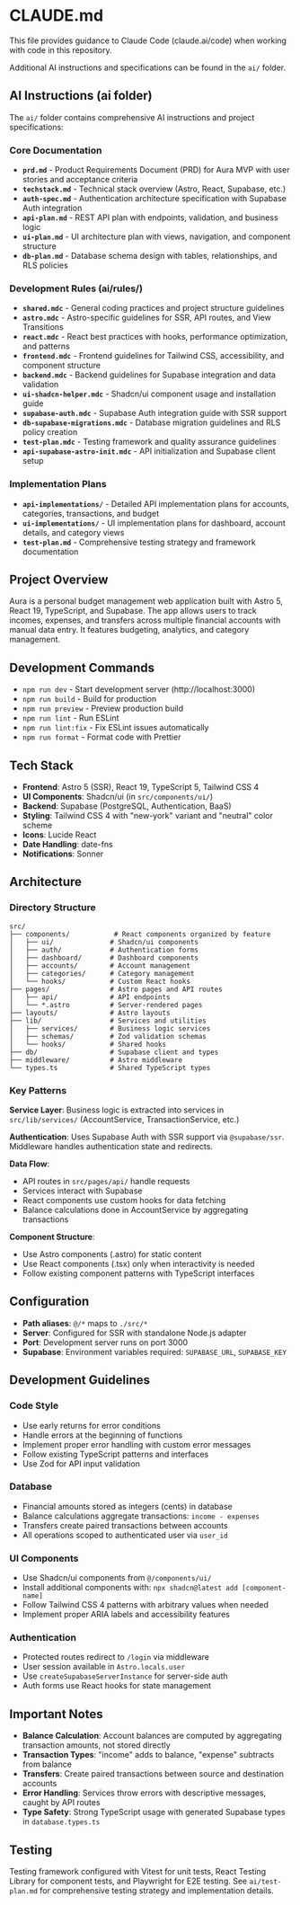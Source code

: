# CLAUDE.md

This file provides guidance to Claude Code (claude.ai/code) when working with code in this repository.

Additional AI instructions and specifications can be found in the `ai/` folder.

## AI Instructions (ai folder)

The `ai/` folder contains comprehensive AI instructions and project specifications:

### Core Documentation

- **`prd.md`** - Product Requirements Document (PRD) for Aura MVP with user stories and acceptance criteria
- **`techstack.md`** - Technical stack overview (Astro, React, Supabase, etc.)
- **`auth-spec.md`** - Authentication architecture specification with Supabase Auth integration
- **`api-plan.md`** - REST API plan with endpoints, validation, and business logic
- **`ui-plan.md`** - UI architecture plan with views, navigation, and component structure
- **`db-plan.md`** - Database schema design with tables, relationships, and RLS policies

### Development Rules (ai/rules/)

- **`shared.mdc`** - General coding practices and project structure guidelines
- **`astro.mdc`** - Astro-specific guidelines for SSR, API routes, and View Transitions
- **`react.mdc`** - React best practices with hooks, performance optimization, and patterns
- **`frontend.mdc`** - Frontend guidelines for Tailwind CSS, accessibility, and component structure
- **`backend.mdc`** - Backend guidelines for Supabase integration and data validation
- **`ui-shadcn-helper.mdc`** - Shadcn/ui component usage and installation guide
- **`supabase-auth.mdc`** - Supabase Auth integration guide with SSR support
- **`db-supabase-migrations.mdc`** - Database migration guidelines and RLS policy creation
- **`test-plan.mdc`** - Testing framework and quality assurance guidelines
- **`api-supabase-astro-init.mdc`** - API initialization and Supabase client setup

### Implementation Plans

- **`api-implementations/`** - Detailed API implementation plans for accounts, categories, transactions, and budget
- **`ui-implementations/`** - UI implementation plans for dashboard, account details, and category views
- **`test-plan.md`** - Comprehensive testing strategy and framework documentation

## Project Overview

Aura is a personal budget management web application built with Astro 5, React 19, TypeScript, and Supabase. The app allows users to track incomes, expenses, and transfers across multiple financial accounts with manual data entry. It features budgeting, analytics, and category management.

## Development Commands

- `npm run dev` - Start development server (http://localhost:3000)
- `npm run build` - Build for production
- `npm run preview` - Preview production build
- `npm run lint` - Run ESLint
- `npm run lint:fix` - Fix ESLint issues automatically
- `npm run format` - Format code with Prettier

## Tech Stack

- **Frontend**: Astro 5 (SSR), React 19, TypeScript 5, Tailwind CSS 4
- **UI Components**: Shadcn/ui (in `src/components/ui/`)
- **Backend**: Supabase (PostgreSQL, Authentication, BaaS)
- **Styling**: Tailwind CSS 4 with "new-york" variant and "neutral" color scheme
- **Icons**: Lucide React
- **Date Handling**: date-fns
- **Notifications**: Sonner

## Architecture

### Directory Structure

```
src/
├── components/           # React components organized by feature
│   ├── ui/              # Shadcn/ui components
│   ├── auth/            # Authentication forms
│   ├── dashboard/       # Dashboard components
│   ├── accounts/        # Account management
│   ├── categories/      # Category management
│   └── hooks/           # Custom React hooks
├── pages/               # Astro pages and API routes
│   ├── api/             # API endpoints
│   └── *.astro          # Server-rendered pages
├── layouts/             # Astro layouts
├── lib/                 # Services and utilities
│   ├── services/        # Business logic services
│   ├── schemas/         # Zod validation schemas
│   └── hooks/           # Shared hooks
├── db/                  # Supabase client and types
├── middleware/          # Astro middleware
└── types.ts             # Shared TypeScript types
```

### Key Patterns

**Service Layer**: Business logic is extracted into services in `src/lib/services/` (AccountService, TransactionService, etc.)

**Authentication**: Uses Supabase Auth with SSR support via `@supabase/ssr`. Middleware handles authentication state and redirects.

**Data Flow**:

- API routes in `src/pages/api/` handle requests
- Services interact with Supabase
- React components use custom hooks for data fetching
- Balance calculations done in AccountService by aggregating transactions

**Component Structure**:

- Use Astro components (.astro) for static content
- Use React components (.tsx) only when interactivity is needed
- Follow existing component patterns with TypeScript interfaces

## Configuration

- **Path aliases**: `@/*` maps to `./src/*`
- **Server**: Configured for SSR with standalone Node.js adapter
- **Port**: Development server runs on port 3000
- **Supabase**: Environment variables required: `SUPABASE_URL`, `SUPABASE_KEY`

## Development Guidelines

### Code Style

- Use early returns for error conditions
- Handle errors at the beginning of functions
- Implement proper error handling with custom error messages
- Follow existing TypeScript patterns and interfaces
- Use Zod for API input validation

### Database

- Financial amounts stored as integers (cents) in database
- Balance calculations aggregate transactions: `income - expenses`
- Transfers create paired transactions between accounts
- All operations scoped to authenticated user via `user_id`

### UI Components

- Use Shadcn/ui components from `@/components/ui/`
- Install additional components with: `npx shadcn@latest add [component-name]`
- Follow Tailwind CSS 4 patterns with arbitrary values when needed
- Implement proper ARIA labels and accessibility features

### Authentication

- Protected routes redirect to `/login` via middleware
- User session available in `Astro.locals.user`
- Use `createSupabaseServerInstance` for server-side auth
- Auth forms use React hooks for state management

## Important Notes

- **Balance Calculation**: Account balances are computed by aggregating transaction amounts, not stored directly
- **Transaction Types**: "income" adds to balance, "expense" subtracts from balance
- **Transfers**: Create paired transactions between source and destination accounts
- **Error Handling**: Services throw errors with descriptive messages, caught by API routes
- **Type Safety**: Strong TypeScript usage with generated Supabase types in `database.types.ts`

## Testing

Testing framework configured with Vitest for unit tests, React Testing Library for component tests, and Playwright for E2E testing. See `ai/test-plan.md` for comprehensive testing strategy and implementation details.
